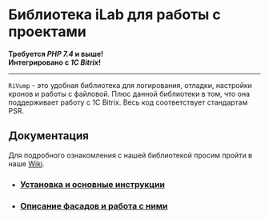 # Библиотека iLab для работы с проектами
**Требуется _PHP 7.4_ и выше!** <br />
**Интегрировано с _1C Bitrix_!**
_____
`RiVump` - это удобная библиотека для логирования, отладки, настройки кронов и работы с файловой. Плюс данной библиотеки в том, что она поддерживает работу с 1C Bitrix. Весь код соответствует стандартам PSR.

## Документация
Для подробного ознакомления с нашей библиотекой просим пройти в наше [Wiki](https://github.com/RiVump/rivump/wiki). 

 - ### [Установка и основные инструкции](https://github.com/RiVump/rivump/wiki/Home/)
 - ### [Описание фасадов и работа с ними](https://github.com/RiVump/rivump/wiki/%D0%A4%D0%B0%D1%81%D0%B0%D0%B4%D1%8B)
